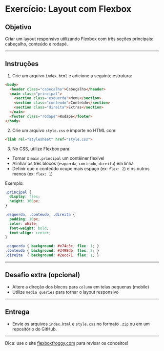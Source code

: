 # Exercício: Layout com Flexbox

## Objetivo

Criar um layout responsivo utilizando Flexbox com três seções principais: cabeçalho, conteúdo e rodapé.

---

## Instruções

1. Crie um arquivo `index.html` e adicione a seguinte estrutura:

```html
<body>
  <header class="cabecalho">Cabeçalho</header>
  <main class="principal">
    <section class="esquerda">Menu</section>
    <section class="conteudo">Conteúdo</section>
    <section class="direita">Extras</section>
  </main>
  <footer class="rodape">Rodapé</footer>
</body>
```

2. Crie um arquivo `style.css` e importe no HTML com:

```html
<link rel="stylesheet" href="style.css">
```

3. No CSS, utilize Flexbox para:

* Tornar o `main.principal` um contêiner flexível
* Alinhar os três blocos (`esquerda`, `conteudo`, `direita`) em linha
* Definir que o conteúdo ocupe mais espaço (ex: `flex: 2`) e os outros menos (ex: `flex: 1`)

Exemplo:

```css
.principal {
  display: flex;
  height: 300px;
}

.esquerda, .conteudo, .direita {
  padding: 10px;
  color: white;
  font-weight: bold;
  text-align: center;
}

.esquerda { background: #e74c3c; flex: 1; }
.conteudo { background: #3498db; flex: 2; }
.direita  { background: #2ecc71; flex: 1; }
```

---

## Desafio extra (opcional)

* Altere a direção dos blocos para `column` em telas pequenas (mobile)
* Utilize `media queries` para tornar o layout responsivo

---

## Entrega

* Envie os arquivos `index.html` e `style.css` no formato `.zip` ou em um repositório do GitHub.

---

Dica: use o site [flexboxfroggy.com](https://flexboxfroggy.com) para revisar os conceitos!
